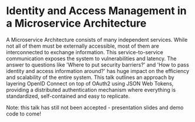 # Identity and Access Management in a Microservice Architecture

A Microservice Architecture consists of many independent services. While not all of them must be externally accessible, most of them are interconnected to exchange information. This service-to-service communication exposes the system to vulnerabilities and latency. The answer to questions like 'Where to put security barriers?' and 'How to pass identity and access information around?' has huge impact on the efficiency and scalability of the entire system. This talk outlines an approach by layering OpenID Connect on top of OAuth2 using JSON Web Tokens, providing a distributed authentication mechanism where everything is standardized, self-contained and easy to replicate.

Note: this talk has still not been accepted - presentation slides and demo code to come!
